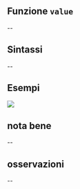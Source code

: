 ## Funzione `value`

--

## Sintassi

--

## Esempi

<img src="/img/variabili/value/value1.png">

## nota bene

--

## osservazioni

--